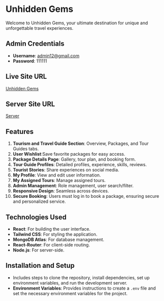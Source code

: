 # Unhidden Gems

Welcome to Unhidden Gems, your ultimate destination for unique and unforgettable travel experiences.

## Admin Credentials
- **Username**: admin12@gmail.com
- **Password**: 111111

## Live Site URL
[Unhidden Gems](https://touristguide-2ce57.web.app/)

## Server Site URL
[Server](https://github.com/rafizul896/unhiddenGems-server-side)

## Features

1. **Tourism and Travel Guide Section**:  Overview, Packages, and Tour Guides tabs.
2. **User Wishlist**:Save favorite packages for easy access.
3. **Package Details Page**: Gallery, tour plan, and booking form.
4. **Tour Guide Profiles**:  Detailed profiles, experience, skills, reviews.
5. **Tourist Stories**: Share experiences on social media.
6. **My Profile**:  View and edit user information.
7. **My Assigned Tours**: Manage assigned tours.
8. **Admin Management**: Role management, user search/filter.
9. **Responsive Design**: Seamless across devices.
10. **Secure Booking**: Users must log in to book a package, ensuring secure and personalized service.

## Technologies Used

- **React**: For building the user interface.
- **Tailwind CSS**: For styling the application.
- **MongoDB Atlas**: For database management.
- **React-Router**: For client-side routing.
- **Node.js**: For server-side.

## Installation and Setup
- Includes steps to clone the repository, install dependencies, set up environment variables, and run the development server.
- **Environment Variables**: Provides instructions to create a `.env` file and set the necessary environment variables for the project.
